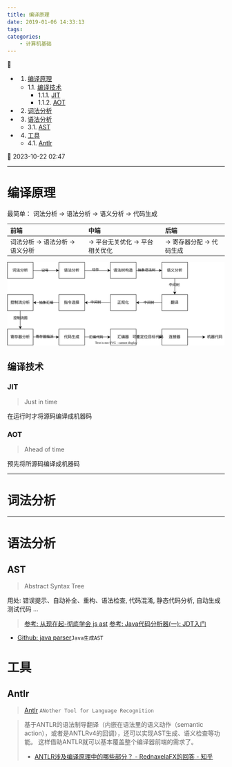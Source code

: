 ```yaml
---
title: 编译原理
date: 2019-01-06 14:33:13
tags: 
categories: 
    - 计算机基础
---
```


💠

- 1. [编译原理](#编译原理)
    - 1.1. [编译技术](#编译技术)
        - 1.1.1. [JIT](#jit)
        - 1.1.2. [AOT](#aot)
- 2. [词法分析](#词法分析)
- 3. [语法分析](#语法分析)
    - 3.1. [AST](#ast)
- 4. [工具](#工具)
    - 4.1. [Antlr](#antlr)

💠 2023-10-22 02:47
****************************************
# 编译原理

最简单： 词法分析 -> 语法分析 -> 语义分析 -> 代码生成

| 前端 | 中端 | 后端 |
|:---|:---|:---|
| 词法分析 -> 语法分析 -> 语义分析 | -> 平台无关优化 -> 平台相关优化 | -> 寄存器分配 -> 代码生成 |

![](./img/compile.drawio.svg)

## 编译技术
### JIT
> Just in time 

在运行时才将源码编译成机器码

### AOT
> Ahead of time 

预先将所源码编译成机器码

************************

# 词法分析

************************

# 语法分析

## AST
> Abstract Syntax Tree 

用处: 错误提示、自动补全、重构、语法检查, 代码混淆, 静态代码分析, 自动生成测试代码 ...

> [参考: 从现在起-彻底学会 js ast](https://segmentfault.com/a/1190000017992387)
> [参考: Java代码分析器(一): JDT入门](https://segmentfault.com/a/1190000000609246)

- [Github: java parser](https://github.com/javaparser/javaparser)`Java生成AST`

# 工具
## Antlr
> [Antlr](https://www.antlr.org/) `ANother Tool for Language Recognition`

> 基于ANTLR的语法制导翻译（内嵌在语法里的语义动作（semantic action），或者是ANTLRv4的回调），还可以实现AST生成、语义检查等功能。
这样借助ANTLR就可以基本覆盖整个编译器前端的需求了。
>- [ANTLR涉及编译原理中的哪些部分？ - RednaxelaFX的回答 - 知乎](https://www.zhihu.com/question/21580602/answer/93736714)

